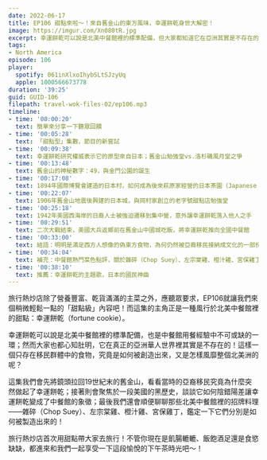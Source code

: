 ```yaml
---
date: 2022-06-17
title: EP106 甜點來啦～！來自舊金山的東方風味，幸運餅乾身世大解密！
image: https://imgur.com/Xn080tR.jpg
excerpt: 幸運餅乾可以說是北美中餐館裡的標準配備，但大家都知道它在亞洲其實是不存在的。它究竟是如何被發明出來、成為中餐館文化的一部份、在美國遍地開花的？而這裡面還牽涉了美國的黑歷史？這集讓我們一起拜訪幸運餅乾誕生過程中的重要地點，享受一段美好的下午茶時光吧！
tags:
- North America
episode: 106
player:
  spotify: 061inXlxoIhybSLtSJzyUq
  apple: 1000566673778
duration: '39:25'
guid: GUID-106
filepath: travel-wok-files-02/ep106.mp3
timeline:
- time: '00:00:20'
  text: 簡單來分享一下聽眾回饋
- time: '00:05:28'
  text: 「甜點型」集數，節目的新嘗試
- time: '00:09:38'
  text: 幸運餅乾研究權威表示它的原型來自日本；舊金山勉強堂vs.洛杉磯風月堂之爭
- time: '00:13:48'
  text: 舊金山的神秘數字：49，與金門公園的誕生
- time: '00:17:08'
  text: 1894年國際博覽會建造的日本村，如何成為後來萩原家經營的日本茶園（Japanese Tea Garden）
- time: '00:22:07'
  text: 1906年舊金山地震後興建的日本城，與岡村家創立的老字號甜點店勉強堂
- time: '00:25:18'
  text: 1942年美國西海岸的日裔人士被強迫遷移到集中營，意外讓幸運餅乾落入他人之手
- time: '00:29:51'
  text: 二次大戰結束，美國大兵返鄉前在舊金山中國城吃飯，將幸運餅乾推向全國中餐館
- time: '00:33:00'
  text: 結語：明明是滿足西方人想像的偽東方食物，為何仍然被亞裔移民接納成文化的一部份？
- time: '00:34:04'
  text: 補充：中餐館熱門菜色點評，關於雜碎（Chop Suey）、左宗棠雞、橙汁雞、宮保雞丁的誕生故事
- time: '00:38:10'
  text: 推薦：幸運餅乾的主題歌，日本的國民神曲
---
```

旅行熱炒店除了營養豐富、乾貨滿滿的主菜之外，應聽眾要求，EP106就讓我們來個稍微輕鬆一點的「甜點級」內容吧！而這集的主角正是一種風行於北美中餐館裡的甜點：幸運餅乾（fortune cookie）。

幸運餅乾可以說是北美中餐館裡的標準配備，也是中餐館用餐經驗中不可或缺的一環；然而大家也都心知肚明，它在真正的亞洲華人世界裡其實是不存在的！這樣一個只存在移民群體中的食物，究竟是如何被創造出來，又是怎樣風靡整個北美洲的呢？

這集我們會先將鏡頭拉回19世紀末的舊金山，看看當時的亞裔移民究竟為什麼突然做起了幸運餅乾；接著則會聚焦於一段美國的黑歷史，談談它如何陰錯陽差讓幸運餅乾變成了中餐館的象徵；最後我們還會順便聊聊那些北美中餐館裡的招牌料理——雜碎（Chop Suey）、左宗棠雞、橙汁雞、宮保雞丁，鑑定一下它們分別是如何被製造出來的！

旅行熱炒店首次用甜點帶大家去旅行！不管你現在是飢腸轆轆、飯飽酒足還是食慾缺缺，都進來和我們一起享受一下這段愉悅的下午茶時光吧～！